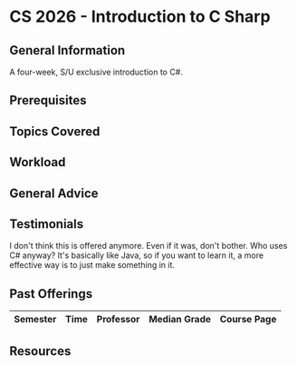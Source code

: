 # CS 2026 - Introduction to C Sharp

## General Information
A four-week, S/U exclusive introduction to C#.

## Prerequisites

## Topics Covered

## Workload

## General Advice

## Testimonials
I don't think this is offered anymore. Even if it was, don't bother. Who uses C# anyway? It's basically like Java, so if you want to learn it, a more effective way is to just make something in it.

## Past Offerings
| Semester | Time | Professor | Median Grade | Course Page |
| --- | --- | --- | --- | --- |

## Resources

